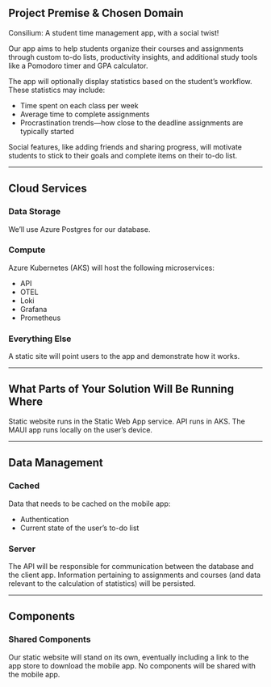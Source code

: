 ## Project Premise & Chosen Domain

Consilium: A student time management app, with a social twist!

Our app aims to help students organize their courses and assignments through custom to-do lists, productivity insights, and additional study tools like a Pomodoro timer and GPA calculator.

The app will optionally display statistics based on the student’s workflow. These statistics may include: 

- Time spent on each class per week
- Average time to complete assignments
- Procrastination trends—how close to the deadline assignments are typically started

Social features, like adding friends and sharing progress, will motivate students to stick to their goals and complete items on their to-do list.

---

## Cloud Services

### Data Storage

We’ll use Azure Postgres for our database.

### Compute

Azure Kubernetes (AKS) will host the following microservices:

- API
- OTEL
- Loki
- Grafana
- Prometheus

### Everything Else

A static site will point users to the app and demonstrate how it works.

---

## What Parts of Your Solution Will Be Running Where

Static website runs in the Static Web App service. API runs in AKS. The MAUI app runs locally on the user’s device.

---

## Data Management

### Cached

Data that needs to be cached on the mobile app:

- Authentication
- Current state of the user’s to-do list

### Server

The API will be responsible for communication between the database and the client app. Information pertaining to assignments and courses (and data relevant to the calculation of statistics) will be persisted.

---

## Components

### Shared Components

Our static website will stand on its own, eventually including a link to the app store to download the mobile app. No components will be shared with the mobile app.